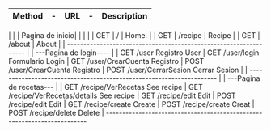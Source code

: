        
|        Method  |    -   |     URL   |  -           |           Description|
|----------------|--------|-----------|--------------|----------------------|
|
|
|                   Pagina de inicio| | |
|
|        GET     |                /                  |              Home.   |
|        GET     |             /recipe               |             Recipe   |
|        GET     |             /about                |              About   |
|     -----------------------------------------------------------------
|
|                     ---Pagina de login----
|
|        GET             /user                                Registro User
|        GET             /user/login                          Formulario Login
|        GET             /user/CrearCuenta                    Registro
|        POST            /user/CrearCuenta                    Registro
|       POST            /user/CerrarSesion                   Cerrar Sesion
|
|      --------------------------------------------------------------------
|
|                      ---Pagina de recetas---
|
|        GET             /recipe/VerRecetas                     See recipe
|        GET             /recipe/VerRecetas/details             See recipe
|        GET             /recipe/edit                           Edit
|        POST            /recipe/edit                           Edit
|        GET             /recipe/create                         Create
|        POST            /recipe/create                         Creat
|        POST            /recipe/delete                         Delete
|  ------------------------------------------------------------------------
